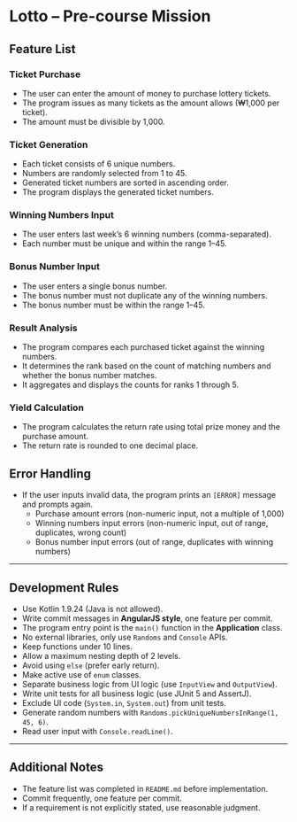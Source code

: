 # Lotto – Pre-course Mission

## Feature List

### Ticket Purchase
- The user can enter the amount of money to purchase lottery tickets.
- The program issues as many tickets as the amount allows (₩1,000 per ticket).
- The amount must be divisible by 1,000.

### Ticket Generation
- Each ticket consists of 6 unique numbers.
- Numbers are randomly selected from 1 to 45.
- Generated ticket numbers are sorted in ascending order.
- The program displays the generated ticket numbers.

### Winning Numbers Input
- The user enters last week’s 6 winning numbers (comma-separated).
- Each number must be unique and within the range 1–45.

### Bonus Number Input
- The user enters a single bonus number.
- The bonus number must not duplicate any of the winning numbers.
- The bonus number must be within the range 1–45.

### Result Analysis
- The program compares each purchased ticket against the winning numbers.
- It determines the rank based on the count of matching numbers and whether the bonus number matches.
- It aggregates and displays the counts for ranks 1 through 5.

### Yield Calculation
- The program calculates the return rate using total prize money and the purchase amount.
- The return rate is rounded to one decimal place.

## Error Handling
- If the user inputs invalid data, the program prints an `[ERROR]` message and prompts again.
  - Purchase amount errors (non-numeric input, not a multiple of 1,000)
  - Winning numbers input errors (non-numeric input, out of range, duplicates, wrong count)
  - Bonus number input errors (out of range, duplicates with winning numbers)

---

## Development Rules

- Use Kotlin 1.9.24 (Java is not allowed).
- Write commit messages in **AngularJS style**, one feature per commit.
- The program entry point is the `main()` function in the **Application** class.
- No external libraries, only use `Randoms` and `Console` APIs.
- Keep functions under 10 lines.
- Allow a maximum nesting depth of 2 levels.
- Avoid using `else` (prefer early return).
- Make active use of `enum` classes.
- Separate business logic from UI logic (use `InputView` and `OutputView`).
- Write unit tests for all business logic (use JUnit 5 and AssertJ).
- Exclude UI code (`System.in`, `System.out`) from unit tests.
- Generate random numbers with `Randoms.pickUniqueNumbersInRange(1, 45, 6)`.
- Read user input with `Console.readLine()`.

---

## Additional Notes

- The feature list was completed in `README.md` before implementation.
- Commit frequently, one feature per commit.
- If a requirement is not explicitly stated, use reasonable judgment.